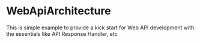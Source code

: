 # WebApiArchitecture
This is simple example to provide a kick start for Web API development with the essentials like API Response Handler, etc
